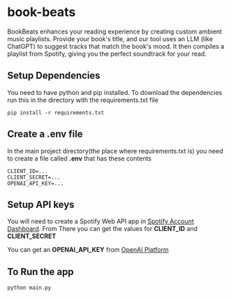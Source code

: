 # book-beats
BookBeats enhances your reading experience by creating custom ambient music playlists. Provide your book's title, and our tool uses an LLM (like ChatGPT) to suggest tracks that match the book's mood. It then compiles a playlist from Spotify, giving you the perfect soundtrack for your read.

## Setup Dependencies
You need to have python and pip installed. To download the dependencies run this in the directory with the requirements.txt file

```
pip install -r requirements.txt
```

## Create a .env file
In the main project directory(the place where requirements.txt is) you need to create a file called **.env** that has these contents
```
CLIENT_ID=...
CLIENT_SECRET=...
OPENAI_API_KEY=...
```

## Setup API keys
You will need to create a Spotify Web API app in [Spotify Account Dashboard](https://developer.spotify.com/dashboard). From There you can get the values for **CLIENT_ID** and **CLIENT_SECRET**

You can get an **OPENAI_API_KEY** from [OpenAI Platform](https://platform.openai.com/api-keys)

## To Run the app
```
python main.py
```